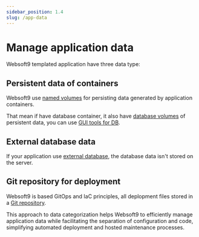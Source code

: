 ```yaml
---
sidebar_position: 1.4
slug: /app-data
---
```


# Manage application data

Websoft9 templated application have three data type: 

## Persistent data of containers

Websoft9 use [named volumes](./app-getdetail#volumes) for persisting data generated by application containers.   

That mean if have database container, it also have [database volumes](./app-getdetail#db) of persistent data, you can use [GUI tools for DB](./connectdb).

## External database data

If your application use [external database](./app-getdetail#db), the database data isn't stored on the server.  

## Git repository for deployment

Websoft9 is based GitOps and IaC principles, all deplopment files stored in a [Git repository](./app-compose#configs). 


This approach to data categorization helps Websoft9 to efficiently manage application data while facilitating the separation of configuration and code, simplifying automated deployment and hosted maintenance processes.  